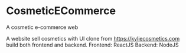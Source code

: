# CosmeticECommerce
A cosmetic e-commerce web 

A website sell cosmetics with UI clone from https://kyliecosmetics.com build both frontend and backend.
Frontend: ReactJS
Backend: NodeJS
